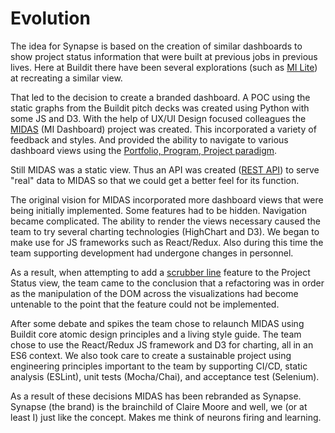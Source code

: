 # Evolution

The idea for Synapse is based on the creation of similar dashboards to show project status information that were built at previous jobs in previous lives.  Here at Buildit there have been several explorations (such as [MI Lite](https://bitbucket.org/digitalrigbitbucketteam/mi-lite)) at recreating a similar view.

That led to the decision to create a branded dashboard.  A POC using the static graphs from the Buildit pitch decks was created using Python with some JS and D3.  With the help of UX/UI Design focused colleagues the [MIDAS](https://bitbucket.org/digitalrigbitbucketteam/midas) (MI Dashboard) project was created.  This incorporated a variety of feedback and styles.  And provided the ability to navigate to various dashboard views using the [Portfolio, Program, Project paradigm](http://pmfiles.com/2011/570/).

Still MIDAS was a static view.  Thus an API was created ([REST API](https://bitbucket.org/digitalrigbitbucketteam/mi_rest_hack)) to serve "real" data to MIDAS so that we could get a better feel for its function.

The original vision for MIDAS incorporated more dashboard views that were being initially implemented.  Some features had to be hidden.  Navigation became complicated.  The ability to render the views necessary caused the team to try several charting technologies (HighChart and D3).  We began to make use for JS frameworks such as React/Redux.  Also during this time the team supporting development had undergone changes in personnel.

As a result, when attempting to add a [scrubber line](https://en.wikipedia.org/wiki/Scrubbing_%28audio%29) feature to the Project Status view, the team came to the conclusion that a refactoring was in order as the manipulation of the DOM across the visualizations had become untenable to the point that the feature could not be implemented.

After some debate and spikes the team chose to relaunch MIDAS using Buildit core atomic design principles and a living style guide.  The team chose to use the React/Redux JS framework and D3 for charting, all in an ES6 context.  We also took care to create a sustainable project using engineering principles important to the team by supporting CI/CD, static analysis (ESLint), unit tests (Mocha/Chai), and acceptance test (Selenium).

As a result of these decisions MIDAS has been rebranded as Synapse. Synapse (the brand) is the brainchild of Claire Moore and well, we (or at least I) just like the concept.  Makes me think of neurons firing and learning.
